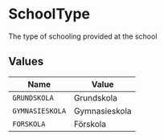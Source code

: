 # SchoolType

The type of schooling provided at the school


## Values

| Name            | Value           |
| --------------- | --------------- |
| `GRUNDSKOLA`    | Grundskola      |
| `GYMNASIESKOLA` | Gymnasieskola   |
| `FORSKOLA`      | Förskola        |